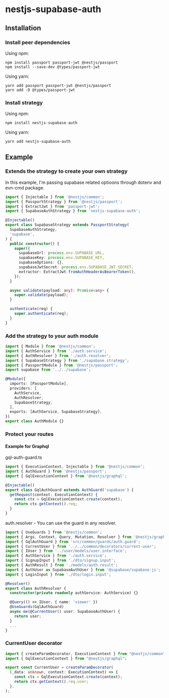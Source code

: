 # nestjs-supabase-auth

## Installation

### Install peer dependencies

Using npm:
```
npm install passport passport-jwt @nestjs/passport
npm install --save-dev @types/passport-jwt
```

Using yarn:
```
yarn add passport passport-jwt @nestjs/passport
yarn add -D @types/passport-jwt
```

### Install strategy

Using npm:
```
npm install nestjs-supabase-auth
```

Using yarn:
```
yarn add nestjs-supabase-auth
```

## Example

### Extends the strategy to create your own strategy

In this example, I'm passing supabase related optioons through dotenv and evn-cmd package. 

```ts
import { Injectable } from '@nestjs/common';
import { PassportStrategy } from '@nestjs/passport';
import { ExtractJwt } from 'passport-jwt';
import { SupabaseAuthStrategy } from 'nestjs-supabase-auth';

@Injectable()
export class SupabaseStrategy extends PassportStrategy(
  SupabaseAuthStrategy,
  'supabase',
) {
  public constructor() {
    super({
      supabaseUrl: process.env.SUPABASE_URL,
      supabaseKey: process.env.SUPABASE_KEY,
      supabaseOptions: {},
      supabaseJwtSecret: process.env.SUPABASE_JWT_SECRET,
      extractor: ExtractJwt.fromAuthHeaderAsBearerToken(),
    });
  }

  async validate(payload: any): Promise<any> {
    super.validate(payload);
  }

  authenticate(req) { 
    super.authenticate(req);
  }
}
```

### Add the strategy to your auth module

```ts
import { Module } from '@nestjs/common';
import { AuthService } from './auth.service';
import { AuthResolver } from './auth.resolver';
import { SupabaseStrategy } from './supabase.strategy';
import { PassportModule } from '@nestjs/passport';
import supabase from '../../supabase';

@Module({
  imports: [PassportModule],
  providers: [
    AuthService,
    AuthResolver,
    SupabaseStrategy,
  ],
  exports: [AuthService, SupabaseStrategy],
})
export class AuthModule {}
```
### Protect your routes

#### Example for Graphql

gql-auth-guard.ts
```ts
import { ExecutionContext, Injectable } from '@nestjs/common';
import { AuthGuard } from '@nestjs/passport';
import { GqlExecutionContext } from '@nestjs/graphql';

@Injectable()
export class GqlAuthGuard extends AuthGuard('supabase') {
  getRequest(context: ExecutionContext) {
    const ctx = GqlExecutionContext.create(context);
    return ctx.getContext().req;
  }
}
```

auth.resolver - You can use the guard in any resolver. 

```ts
import { UseGuards } from '@nestjs/common';
import { Args, Context, Query, Mutation, Resolver } from '@nestjs/graphql';
import { GqlAuthGuard } from 'src/common/guards/auth.guard';
import { CurrentUser } from '../../common/decorators/current-user';
import { IUser } from '../user/models/user.interface';
import { AuthService } from './auth.service';
import { SignupInput } from './dto/signup.input';
import { AuthResult } from './models/auth-result';
import { AuthUser as SupabaseAuthUser } from '@supabase/supabase-js';
import { LoginInput } from './dto/login.input';

@Resolver()
export class AuthResolver {
  constructor(private readonly authService: AuthService) {}

  @Query(() => IUser, { name: 'viewer' })
  @UseGuards(GqlAuthGuard)
  async me(@CurrentUser() user: SupabaseAuthUser) {
    return user;
  }
  ...
}

```

### CurrentUser decorator

```ts
import { createParamDecorator, ExecutionContext } from "@nestjs/common";
import { GqlExecutionContext } from "@nestjs/graphql";

export const CurrentUser = createParamDecorator(
  (_data: unknown, context: ExecutionContext) => {
    const ctx = GqlExecutionContext.create(context);
    return ctx.getContext().req.user;
  },
);

```
